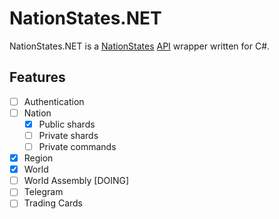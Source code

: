 # NationStates.NET

NationStates.NET is a [NationStates](https://nationstates.net) [API](https://nationstates.net/pages/api) wrapper written for C#.

## Features

- [ ] Authentication
- [ ] Nation
  - [X] Public shards
  - [ ] Private shards
  - [ ] Private commands
- [X] Region
- [X] World
- [ ] World Assembly [DOING]
- [ ] Telegram
- [ ] Trading Cards
